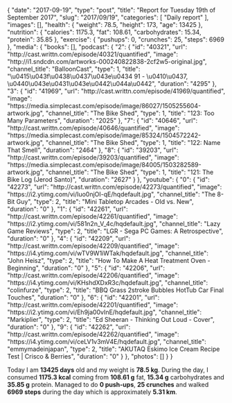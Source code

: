 {
    "date": "2017-09-19",
    "type": "post",
    "title": "Report for Tuesday 19th of September 2017",
    "slug": "2017\/09\/19",
    "categories": [
        "Daily report"
    ],
    "images": [],
    "health": {
        "weight": 78.5,
        "height": 173,
        "age": 13425
    },
    "nutrition": {
        "calories": 1175.3,
        "fat": 108.61,
        "carbohydrates": 15.34,
        "protein": 35.85
    },
    "exercise": {
        "pushups": 0,
        "crunches": 25,
        "steps": 6969
    },
    "media": {
        "books": [],
        "podcast": {
            "2": {
                "id": "40321",
                "url": "http:\/\/cast.writtn.com\/episode\/40321\/quantified",
                "image": "http:\/\/i1.sndcdn.com\/artworks-000240822838-2cf2w5-original.jpg",
                "channel_title": "BalloonCast",
                "type": 1,
                "title": "\u0415\u043f\u0438\u0437\u043e\u0434 91 - \u0410\u0437, \u0440\u043e\u0431\u043e\u0442\u044a\u0442",
                "duration": "4295"
            },
            "3": {
                "id": "41969",
                "url": "http:\/\/cast.writtn.com\/episode\/41969\/quantified",
                "image": "https:\/\/media.simplecast.com\/episode\/image\/86027\/1505255604-artwork.jpg",
                "channel_title": "The Bike Shed",
                "type": 1,
                "title": "123: Too Many Parameters",
                "duration": "2025"
            },
            "7": {
                "id": "40646",
                "url": "http:\/\/cast.writtn.com\/episode\/40646\/quantified",
                "image": "https:\/\/media.simplecast.com\/episode\/image\/85324\/1504572242-artwork.jpg",
                "channel_title": "The Bike Shed",
                "type": 1,
                "title": "122: Name That Smell",
                "duration": "2464"
            },
            "8": {
                "id": "39203",
                "url": "http:\/\/cast.writtn.com\/episode\/39203\/quantified",
                "image": "https:\/\/media.simplecast.com\/episode\/image\/84005\/1503282589-artwork.jpg",
                "channel_title": "The Bike Shed",
                "type": 1,
                "title": "121: The Bike Log (Jerod Santo)",
                "duration": "2627"
            }
        },
        "youtube": {
            "0": {
                "id": "42273",
                "url": "http:\/\/cast.writtn.com\/episode\/42273\/quantified",
                "image": "https:\/\/i2.ytimg.com\/vi\/Iuo0njOI-qE\/hqdefault.jpg",
                "channel_title": "The 8-Bit Guy",
                "type": 2,
                "title": "Mini Tabletop Arcades - Old vs. New",
                "duration": "0"
            },
            "1": {
                "id": "42261",
                "url": "http:\/\/cast.writtn.com\/episode\/42261\/quantified",
                "image": "https:\/\/i2.ytimg.com\/vi\/581n2n_V_4c\/hqdefault.jpg",
                "channel_title": "Lazy Game Reviews",
                "type": 2,
                "title": "LGR - Sega PC Games: A Retrospective",
                "duration": "0"
            },
            "4": {
                "id": "42209",
                "url": "http:\/\/cast.writtn.com\/episode\/42209\/quantified",
                "image": "https:\/\/i4.ytimg.com\/vi\/wTV9W1iWTak\/hqdefault.jpg",
                "channel_title": "John Heisz",
                "type": 2,
                "title": "How To Make A Heat Treatment Oven - Beginning",
                "duration": "0"
            },
            "5": {
                "id": "42206",
                "url": "http:\/\/cast.writtn.com\/episode\/42206\/quantified",
                "image": "https:\/\/i4.ytimg.com\/vi\/KHshdXDxR3c\/hqdefault.jpg",
                "channel_title": "colinfurze",
                "type": 2,
                "title": "BBQ Grass 2stroke Bubbles HotTub Car Final Touches",
                "duration": "0"
            },
            "6": {
                "id": "42201",
                "url": "http:\/\/cast.writtn.com\/episode\/42201\/quantified",
                "image": "https:\/\/i2.ytimg.com\/vi\/Eh9ja00vInE\/hqdefault.jpg",
                "channel_title": "Markiplier",
                "type": 2,
                "title": "Ed Sheeran - Thinking Out Loud - Cover",
                "duration": "0"
            },
            "9": {
                "id": "42262",
                "url": "http:\/\/cast.writtn.com\/episode\/42262\/quantified",
                "image": "https:\/\/i4.ytimg.com\/vi\/ceLV1v3mV4E\/hqdefault.jpg",
                "channel_title": "emmymadeinjapan",
                "type": 2,
                "title": "AKUTAQ Eskimo Ice Cream Recipe Test | Crisco & Berries",
                "duration": "0"
            }
        },
        "photos": []
    }
}

Today I am <strong>13425 days</strong> old and my weight is <strong>78.5 kg</strong>. During the day, I consumed <strong>1175.3 kcal</strong> coming from <strong>108.61 g</strong> fat, <strong>15.34 g</strong> carbohydrates and <strong>35.85 g</strong> protein. Managed to do <strong>0 push-ups</strong>, <strong>25 crunches</strong> and walked <strong>6969 steps</strong> during the day which is approximately <strong>5.31 km</strong>.